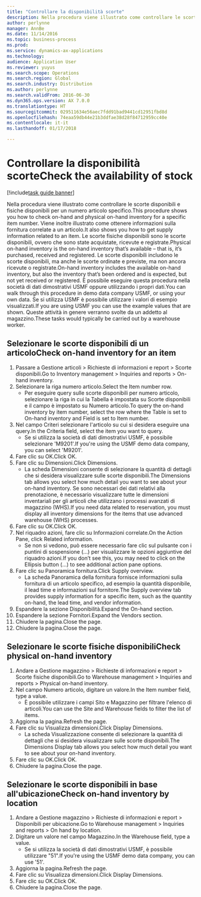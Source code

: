 ```yaml
---
title: "Controllare la disponibilità scorte"
description: Nella procedura viene illustrato come controllare le scorte disponibili e fisiche disponibili per un numero articolo specifico.
author: perlynne
manager: AnnBe
ms.date: 11/14/2016
ms.topic: business-process
ms.prod: 
ms.service: dynamics-ax-applications
ms.technology: 
audience: Application User
ms.reviewer: yuyus
ms.search.scope: Operations
ms.search.region: Global
ms.search.industry: Distribution
ms.author: perlynne
ms.search.validFrom: 2016-06-30
ms.dyn365.ops.version: AX 7.0.0
ms.translationtype: HT
ms.sourcegitcommit: 029511634e56aec7fdd91bad9441cd12951fbd8d
ms.openlocfilehash: 74eaa59db44e21b3ddfae38d28f84712959cc40e
ms.contentlocale: it-it
ms.lasthandoff: 01/17/2018

---
```

# <a name="check-the-availability-of-stock"></a><span data-ttu-id="7ccb7-103">Controllare la disponibilità scorte</span><span class="sxs-lookup"><span data-stu-id="7ccb7-103">Check the availability of stock</span></span>

[!include[task guide banner](../../includes/task-guide-banner.md)]

<span data-ttu-id="7ccb7-104">Nella procedura viene illustrato come controllare le scorte disponibili e fisiche disponibili per un numero articolo specifico.</span><span class="sxs-lookup"><span data-stu-id="7ccb7-104">This procedure shows you how to check on-hand and physical on-hand inventory for a specific item number.</span></span> <span data-ttu-id="7ccb7-105">Viene inoltre illustrato come ottenere informazioni sulla fornitura correlate a un articolo.</span><span class="sxs-lookup"><span data-stu-id="7ccb7-105">It also shows you how to get supply information related to an item.</span></span> <span data-ttu-id="7ccb7-106">Le scorte fisiche disponibili sono le scorte disponibili, ovvero che sono state acquistate, ricevute e registrate.</span><span class="sxs-lookup"><span data-stu-id="7ccb7-106">Physical on-hand inventory is the on-hand inventory that’s available – that is, it’s purchased, received and registered.</span></span> <span data-ttu-id="7ccb7-107">Le scorte disponibili includono le scorte disponibili, ma anche le scorte ordinate e previste, ma non ancora ricevute o registrate.</span><span class="sxs-lookup"><span data-stu-id="7ccb7-107">On-hand inventory includes the available on-hand inventory, but also the inventory that’s been ordered and is expected, but not yet received or registered.</span></span> <span data-ttu-id="7ccb7-108">È possibile eseguire questa procedura nella società di dati dimostrativi USMF oppure utilizzando i propri dati.</span><span class="sxs-lookup"><span data-stu-id="7ccb7-108">You can walk through this procedure in demo data company USMF, or using your own data.</span></span> <span data-ttu-id="7ccb7-109">Se si utilizza USMF è possibile utilizzare i valori di esempio visualizzati.</span><span class="sxs-lookup"><span data-stu-id="7ccb7-109">If you are using USMF you can use the example values that are shown.</span></span> <span data-ttu-id="7ccb7-110">Queste attività in genere verranno svolte da un addetto al magazzino.</span><span class="sxs-lookup"><span data-stu-id="7ccb7-110">These tasks would typically be carried out by a warehouse worker.</span></span>


## <a name="check-on-hand-inventory-for-an-item"></a><span data-ttu-id="7ccb7-111">Selezionare le scorte disponibili di un articolo</span><span class="sxs-lookup"><span data-stu-id="7ccb7-111">Check on-hand inventory for an item</span></span>
1. <span data-ttu-id="7ccb7-112">Passare a Gestione articoli > Richieste di informazioni e report > Scorte disponibili.</span><span class="sxs-lookup"><span data-stu-id="7ccb7-112">Go to Inventory management > Inquiries and reports > On-hand inventory.</span></span>
2. <span data-ttu-id="7ccb7-113">Selezionare la riga numero articolo.</span><span class="sxs-lookup"><span data-stu-id="7ccb7-113">Select the Item number row.</span></span>
    * <span data-ttu-id="7ccb7-114">Per eseguire query sulle scorte disponibili per numero articolo, selezionare la riga in cui la Tabella è impostata su Scorte disponibili e il campo è impostato su Numero articolo.</span><span class="sxs-lookup"><span data-stu-id="7ccb7-114">To query the on-hand inventory by item number, select the row where the Table is set to On-hand inventory and Field is set to Item number.</span></span>  
3. <span data-ttu-id="7ccb7-115">Nel campo Criteri selezionare l'articolo su cui si desidera eseguire una query.</span><span class="sxs-lookup"><span data-stu-id="7ccb7-115">In the Criteria field, select the item you want to query.</span></span>
    * <span data-ttu-id="7ccb7-116">Se si utilizza la società di dati dimostrativi USMF, è possibile selezionare 'M9201'.</span><span class="sxs-lookup"><span data-stu-id="7ccb7-116">If you're using the USMF demo data company, you can select 'M9201'.</span></span>  
4. <span data-ttu-id="7ccb7-117">Fare clic su OK.</span><span class="sxs-lookup"><span data-stu-id="7ccb7-117">Click OK.</span></span>
5. <span data-ttu-id="7ccb7-118">Fare clic su Dimensioni.</span><span class="sxs-lookup"><span data-stu-id="7ccb7-118">Click Dimensions.</span></span>
    * <span data-ttu-id="7ccb7-119">La scheda Dimensioni consente di selezionare la quantità di dettagli che si desidera visualizzare sulle scorte disponibili.</span><span class="sxs-lookup"><span data-stu-id="7ccb7-119">The Dimensions tab allows you select how much detail you want to see about your on-hand inventory.</span></span> <span data-ttu-id="7ccb7-120">Se sono necessari dei dati relativi alla prenotazione, è necessario visualizzare tutte le dimensioni inventariali per gli articoli che utilizzano i processi avanzati di magazzino (WHS).</span><span class="sxs-lookup"><span data-stu-id="7ccb7-120">If you need data related to reservation, you must display all inventory dimensions for the items that use advanced warehouse (WHS) processes.</span></span>  
6. <span data-ttu-id="7ccb7-121">Fare clic su OK.</span><span class="sxs-lookup"><span data-stu-id="7ccb7-121">Click OK.</span></span>
7. <span data-ttu-id="7ccb7-122">Nel riquadro azioni, fare clic su Informazioni correlate.</span><span class="sxs-lookup"><span data-stu-id="7ccb7-122">On the Action Pane, click Related information.</span></span>
    * <span data-ttu-id="7ccb7-123">Se non si vedono, può essere necessario fare clic sul pulsante con i puntini di sospensione (…) per visualizzare le opzioni aggiuntive del riquadro azioni.</span><span class="sxs-lookup"><span data-stu-id="7ccb7-123">If you don’t see this, you may need to click on the Ellipsis button (…) to see additional action pane options.</span></span>  
8. <span data-ttu-id="7ccb7-124">Fare clic su Panoramica fornitura.</span><span class="sxs-lookup"><span data-stu-id="7ccb7-124">Click Supply overview.</span></span>
    * <span data-ttu-id="7ccb7-125">La scheda Panoramica della fornitura fornisce informazioni sulla fornitura di un articolo specifico, ad esempio la quantità disponibile, il lead time e informazioni sul fornitore.</span><span class="sxs-lookup"><span data-stu-id="7ccb7-125">The Supply overview tab provides supply information for a specific item, such as the quantity on-hand, the lead time, and vendor information.</span></span>  
9. <span data-ttu-id="7ccb7-126">Espandere la sezione Disponibilità.</span><span class="sxs-lookup"><span data-stu-id="7ccb7-126">Expand the On-hand section.</span></span>
10. <span data-ttu-id="7ccb7-127">Espandere la sezione Fornitori.</span><span class="sxs-lookup"><span data-stu-id="7ccb7-127">Expand the Vendors section.</span></span>
11. <span data-ttu-id="7ccb7-128">Chiudere la pagina.</span><span class="sxs-lookup"><span data-stu-id="7ccb7-128">Close the page.</span></span>
12. <span data-ttu-id="7ccb7-129">Chiudere la pagina.</span><span class="sxs-lookup"><span data-stu-id="7ccb7-129">Close the page.</span></span>

## <a name="check-physical-on-hand-inventory"></a><span data-ttu-id="7ccb7-130">Selezionare le scorte fisiche disponibili</span><span class="sxs-lookup"><span data-stu-id="7ccb7-130">Check physical on-hand inventory</span></span>
1. <span data-ttu-id="7ccb7-131">Andare a Gestione magazzino > Richieste di informazioni e report > Scorte fisiche disponibili.</span><span class="sxs-lookup"><span data-stu-id="7ccb7-131">Go to Warehouse management > Inquiries and reports > Physical on-hand inventory.</span></span>
2. <span data-ttu-id="7ccb7-132">Nel campo Numero articolo, digitare un valore.</span><span class="sxs-lookup"><span data-stu-id="7ccb7-132">In the Item number field, type a value.</span></span>
    * <span data-ttu-id="7ccb7-133">È possibile utilizzare i campi Sito e Magazzino per filtrare l'elenco di articoli.</span><span class="sxs-lookup"><span data-stu-id="7ccb7-133">You can use the Site and Warehouse fields to filter the list of items.</span></span>  
3. <span data-ttu-id="7ccb7-134">Aggiorna la pagina.</span><span class="sxs-lookup"><span data-stu-id="7ccb7-134">Refresh the page.</span></span>
4. <span data-ttu-id="7ccb7-135">Fare clic su Visualizza dimensioni.</span><span class="sxs-lookup"><span data-stu-id="7ccb7-135">Click Display Dimensions.</span></span>
    * <span data-ttu-id="7ccb7-136">La scheda Visualizzazione consente di selezionare la quantità di dettagli che si desidera visualizzare sulle scorte disponibili.</span><span class="sxs-lookup"><span data-stu-id="7ccb7-136">The Dimensions Display tab allows you select how much detail you want to see about your on-hand inventory.</span></span>  
5. <span data-ttu-id="7ccb7-137">Fare clic su OK.</span><span class="sxs-lookup"><span data-stu-id="7ccb7-137">Click OK.</span></span>
6. <span data-ttu-id="7ccb7-138">Chiudere la pagina.</span><span class="sxs-lookup"><span data-stu-id="7ccb7-138">Close the page.</span></span>

## <a name="check-on-hand-inventory-by-location"></a><span data-ttu-id="7ccb7-139">Selezionare le scorte disponibili in base all'ubicazione</span><span class="sxs-lookup"><span data-stu-id="7ccb7-139">Check on-hand inventory by location</span></span>
1. <span data-ttu-id="7ccb7-140">Andare a Gestione magazzino > Richieste di informazioni e report > Disponibili per ubicazione.</span><span class="sxs-lookup"><span data-stu-id="7ccb7-140">Go to Warehouse management > Inquiries and reports > On hand by location.</span></span>
2. <span data-ttu-id="7ccb7-141">Digitare un valore nel campo Magazzino.</span><span class="sxs-lookup"><span data-stu-id="7ccb7-141">In the Warehouse field, type a value.</span></span>
    * <span data-ttu-id="7ccb7-142">Se si utilizza la società di dati dimostrativi USMF, è possibile utilizzare "51".</span><span class="sxs-lookup"><span data-stu-id="7ccb7-142">If you're using the USMF demo data company, you can use '51'.</span></span>  
3. <span data-ttu-id="7ccb7-143">Aggiorna la pagina.</span><span class="sxs-lookup"><span data-stu-id="7ccb7-143">Refresh the page.</span></span>
4. <span data-ttu-id="7ccb7-144">Fare clic su Visualizza dimensioni.</span><span class="sxs-lookup"><span data-stu-id="7ccb7-144">Click Display Dimensions.</span></span>
5. <span data-ttu-id="7ccb7-145">Fare clic su OK.</span><span class="sxs-lookup"><span data-stu-id="7ccb7-145">Click OK.</span></span>
6. <span data-ttu-id="7ccb7-146">Chiudere la pagina.</span><span class="sxs-lookup"><span data-stu-id="7ccb7-146">Close the page.</span></span>

